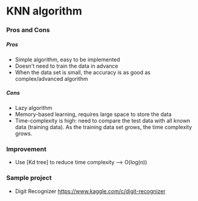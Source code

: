 # KNN algorithm

### Pros and Cons
##### Pros
* Simple algorithm, easy to be implemented
* Doesn't need to train the data in advance
* When the data set is small, the accuracy is as good as complex/advanced algorithm
##### Cons
* Lazy algorithm
* Memory-based learning, requires large space to store the data
* Time-complexity is high: need to compare the test data with all known data (training data). As the training data set grows, the time complexity grows.

### Improvement
* Use [Kd tree] to reduce time complexity --> O(log(n))

### Sample project
* Digit Recognizer https://www.kaggle.com/c/digit-recognizer